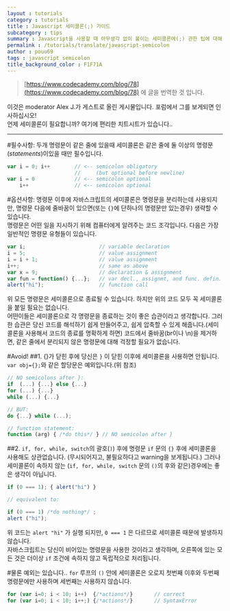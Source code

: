 ```yaml
---
layout : tutorials
category : tutorials
title : Javascript 세미콜론(;) 가이드
subcategory : tips
summary : Javascript을 사용할 때 아무생각 없이 붙이는 세미콜론에(;) 관한 팁에 대해 알아봅니다.
permalink : /tutorials/translate/javascript-semicolon
author : pouu69
tags : javascript semicolon
title_background_color : F1F71A
---
```


> [https://www.codecademy.com/blog/78](https://www.codecademy.com/blog/78) 에 글을 번역한 것 입니다.

이것은 moderator Alex J.가 게스트로 올린 게시물입니다. 포럼에서 그를 보게되면 인사하십시오!  
언제 세미콜론이 필요합니까? 여기에 편리한 치트시트가 있습니다..

***

#필수사항: 두개 명령문이 같은 줄에 있을때
 세미콜론은 같은 줄에 둘 이상의 명령문(*statements*)이있을 때만 필수입니다.

```` javascript
var i = 0; i++        // <-- semicolon obligatory
                      //     (but optional before newline)
var i = 0             // <-- semicolon optional
    i++               // <-- semicolon optional
````

#옵션사항: 명령문 이후에
자바스크립트의 세미콜론은 명령문을 분리하는데 사용되지만, 명령문 다음에 줄바꿈이 있으면(또는 `{}`에 단하나의 명령문만 있는경우) 생략할 수 있습니다.  
명령문은 어떤 일을 지시하기 위해 컴퓨터에게 알려주는 코드 조각입니다. 다음은 가장 일반적인 명령문 유형들이 있습니다.

```` javascript
var i;                        // variable declaration
i = 5;                        // value assignment
i = i + 1;                    // value assignment
i++;                          // same as above
var x = 9;                    // declaration & assignment
var fun = function() {...};   // var decl., assignmt, and func. defin.
alert("hi");                  // function call
````


위 모든 명령문은 세미콜론으로 종료될 수 있습니다. 하지만 위의 코드 모두 꼭 세미콜론을 붙일 필요는 없습니다. <br>
어떤이들은 세미콜론으로 각 명령문을 종료하는 것이 좋은 습관이라고 생각합니다. 그러한 습관은 당신 코드를 해석하기 쉽게 만들어주고, 쉽게 압축할 수 있게 해줍니다.(세미콜론을 사용해서 코드의 종료를 명확하게 하면) 코드에서 줄바꿈(br이나 \n)을 제거하면, 같은 줄에서 분리되지 않은 명령문에 대해 걱정할 필요가 없습니다.

#Avoid!
##1. {}가 닫힌 후에
 당신은 `}` 이 닫힌 이후에 세미콜론을 사용하면 안됩니다. `var obj={};`와 같은 할당문은 예외입니다.(위 참조)

```` javascript
// NO semicolons after }:
if  (...) {...} else {...}
for (...) {...}
while (...) {...}

// BUT:
do {...} while (...);

// function statement: 
function (arg) { /*do this*/ } // NO semicolon after }
````

##2. `if, for, while, switch`의 괄호(`)`) 후에 명령문
`if` 문의 `{}` 후에 세미콜론을 사용해도 상관없습니다. (무시되어지고, 불필요하다고 warning을 보게됩니다.) 그러나 세미콜론이 속하지 않는 (`if, for, while, switch` 문의 `()`의 후와 같은)경우에는 좋은 생각이 아닙니다. 

```` javascript
if (0 === 1); { alert("hi") }

// equivalent to:

if (0 === 1) /*do nothing*/ ;
alert ("hi");
````

위 코드는 `alert "hi"` 가 실행 되지만, `0 === 1` 은 다르므로 세미콜론 때문에 발생하지 않습니다.  
자바스크립트는 당신이 비어있는 명령문을 사용한 것이라고 생각하며, 오른쪽에 있는 모든 것은 더이상 `if` 조건에 속하지 않고 독립적으로 처리됩니다.

#물론 예외는 있습니다..
`for` 루프의 `()` 안에 세미콜론은 오로지 첫번째 이후와 두번째 명령문에만 사용하며 세번째는 사용하지 않습니다.
```` javascript
for (var i=0; i < 10; i++)  {/*actions*/}       // correct
for (var i=0; i < 10; i++;) {/*actions*/}       // SyntaxError
````